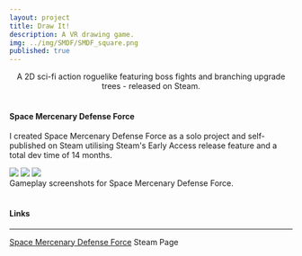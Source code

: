 ```yaml
---
layout: project
title: Draw It!
description: A VR drawing game.
img: ../img/SMDF/SMDF_square.png 
published: true
---
```


<center>A 2D sci-fi action roguelike featuring boss fights and branching upgrade trees - released on Steam.</center><br/>

#### Space Mercenary Defense Force
I created Space Mercenary Defense Force as a solo project and self-published on Steam utilising Steam's Early Access release feature and a total dev time of 14 months.

<!--<div class="img_row">
	<img class="col two" src="{{ site.baseurl }}/img/asge_01.png" alt="" title="example image"/>
	<img class="col one" src="{{ site.baseurl }}/img/asge_02.png" alt="" title="example image"/>
</div> -->

<div class="owl-carousel owl-theme">
<a href="{{ site.baseurl }}/img/SMDF/minibossCharger.png" target="_blank"><img src="{{ site.baseurl }}/img/SMDF/minibossCharger.png" /></a>
<a href="{{ site.baseurl }}/img/SMDF/Saucer Boss with HP bar.png" target="_blank"><img src="{{ site.baseurl }}/img/SMDF/Saucer Boss with HP bar.png" /></a>
<a href="{{ site.baseurl }}/img/SMDF/Outer Atmosphere Lightning Event.png" target="_blank"><img src="{{ site.baseurl }}/img/SMDF/Outer Atmosphere Lightning Event.png" /></a>
</div>

<div class="col three caption">
	Gameplay screenshots for Space Mercenary Defense Force. 
</div>

<br/>

#### Links
----
[Space Mercenary Defense Force][SMDFSteamPage] Steam Page

[SMDFSteamPage]: https://store.steampowered.com/app/2220320/Space_Mercenary_Defense_Force/
